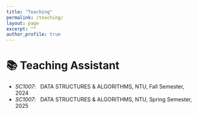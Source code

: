 ```yaml
---
title: "Teaching"
permalink: /teaching/
layout: page
excerpt: ""
author_profile: true
---
```


<div id="travel-map" style="height: 0; width: 100%; margin: 20px 0; position: relative; z-index: 1; display: none;"></div>

# 📚 Teaching Assistant
- *SC1007*: &nbsp; DATA STRUCTURES & ALGORITHMS, NTU, Fall Semester, 2024
- *SC1007*: &nbsp; DATA STRUCTURES & ALGORITHMS, NTU, Spring Semester, 2025


